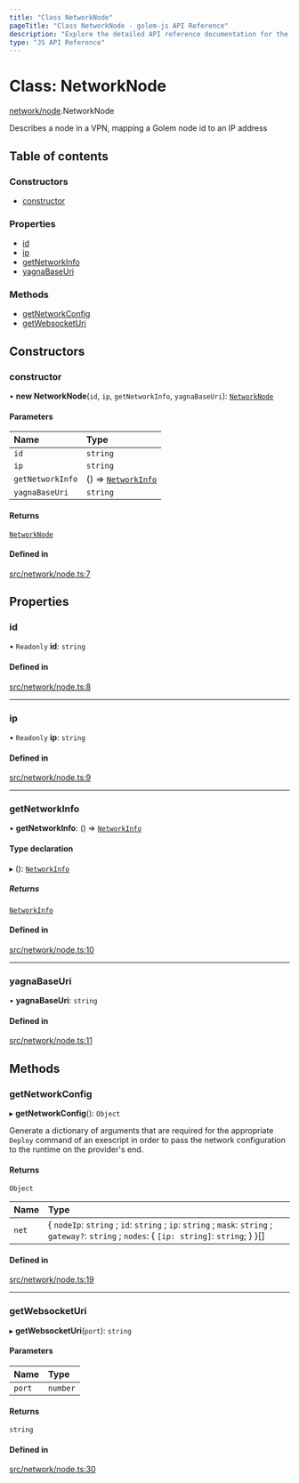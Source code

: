 ```yaml
---
title: "Class NetworkNode"
pageTitle: "Class NetworkNode - golem-js API Reference"
description: "Explore the detailed API reference documentation for the Class NetworkNode within the golem-js SDK for the Golem Network."
type: "JS API Reference"
---
```

# Class: NetworkNode

[network/node](../modules/network_node).NetworkNode

Describes a node in a VPN, mapping a Golem node id to an IP address

## Table of contents

### Constructors

- [constructor](network_node.NetworkNode#constructor)

### Properties

- [id](network_node.NetworkNode#id)
- [ip](network_node.NetworkNode#ip)
- [getNetworkInfo](network_node.NetworkNode#getnetworkinfo)
- [yagnaBaseUri](network_node.NetworkNode#yagnabaseuri)

### Methods

- [getNetworkConfig](network_node.NetworkNode#getnetworkconfig)
- [getWebsocketUri](network_node.NetworkNode#getwebsocketuri)

## Constructors

### constructor

• **new NetworkNode**(`id`, `ip`, `getNetworkInfo`, `yagnaBaseUri`): [`NetworkNode`](network_node.NetworkNode)

#### Parameters

| Name | Type |
| :------ | :------ |
| `id` | `string` |
| `ip` | `string` |
| `getNetworkInfo` | () => [`NetworkInfo`](../interfaces/network_network.NetworkInfo) |
| `yagnaBaseUri` | `string` |

#### Returns

[`NetworkNode`](network_node.NetworkNode)

#### Defined in

[src/network/node.ts:7](https://github.com/golemfactory/golem-js/blob/570126bc/src/network/node.ts#L7)

## Properties

### id

• `Readonly` **id**: `string`

#### Defined in

[src/network/node.ts:8](https://github.com/golemfactory/golem-js/blob/570126bc/src/network/node.ts#L8)

___

### ip

• `Readonly` **ip**: `string`

#### Defined in

[src/network/node.ts:9](https://github.com/golemfactory/golem-js/blob/570126bc/src/network/node.ts#L9)

___

### getNetworkInfo

• **getNetworkInfo**: () => [`NetworkInfo`](../interfaces/network_network.NetworkInfo)

#### Type declaration

▸ (): [`NetworkInfo`](../interfaces/network_network.NetworkInfo)

##### Returns

[`NetworkInfo`](../interfaces/network_network.NetworkInfo)

#### Defined in

[src/network/node.ts:10](https://github.com/golemfactory/golem-js/blob/570126bc/src/network/node.ts#L10)

___

### yagnaBaseUri

• **yagnaBaseUri**: `string`

#### Defined in

[src/network/node.ts:11](https://github.com/golemfactory/golem-js/blob/570126bc/src/network/node.ts#L11)

## Methods

### getNetworkConfig

▸ **getNetworkConfig**(): `Object`

Generate a dictionary of arguments that are required for the appropriate
`Deploy` command of an exescript in order to pass the network configuration to the runtime
on the provider's end.

#### Returns

`Object`

| Name | Type |
| :------ | :------ |
| `net` | \{ `nodeIp`: `string` ; `id`: `string` ; `ip`: `string` ; `mask`: `string` ; `gateway?`: `string` ; `nodes`: \{ `[ip: string]`: `string`;  }  }[] |

#### Defined in

[src/network/node.ts:19](https://github.com/golemfactory/golem-js/blob/570126bc/src/network/node.ts#L19)

___

### getWebsocketUri

▸ **getWebsocketUri**(`port`): `string`

#### Parameters

| Name | Type |
| :------ | :------ |
| `port` | `number` |

#### Returns

`string`

#### Defined in

[src/network/node.ts:30](https://github.com/golemfactory/golem-js/blob/570126bc/src/network/node.ts#L30)
